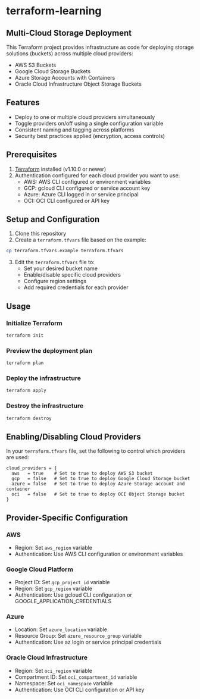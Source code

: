 # terraform-learning

## Multi-Cloud Storage Deployment

This Terraform project provides infrastructure as code for deploying storage solutions (buckets) across multiple cloud providers:

- AWS S3 Buckets
- Google Cloud Storage Buckets
- Azure Storage Accounts with Containers
- Oracle Cloud Infrastructure Object Storage Buckets

## Features

- Deploy to one or multiple cloud providers simultaneously
- Toggle providers on/off using a single configuration variable
- Consistent naming and tagging across platforms
- Security best practices applied (encryption, access controls)

## Prerequisites

1. [Terraform](https://www.terraform.io/downloads.html) installed (v1.10.0 or newer)
2. Authentication configured for each cloud provider you want to use:
   - AWS: AWS CLI configured or environment variables
   - GCP: gcloud CLI configured or service account key
   - Azure: Azure CLI logged in or service principal
   - OCI: OCI CLI configured or API key

## Setup and Configuration

1. Clone this repository
2. Create a `terraform.tfvars` file based on the example:

```bash
cp terraform.tfvars.example terraform.tfvars
```

3. Edit the `terraform.tfvars` file to:
   - Set your desired bucket name
   - Enable/disable specific cloud providers
   - Configure region settings
   - Add required credentials for each provider

## Usage

### Initialize Terraform

```bash
terraform init
```

### Preview the deployment plan

```bash
terraform plan
```

### Deploy the infrastructure

```bash
terraform apply
```

### Destroy the infrastructure

```bash
terraform destroy
```

## Enabling/Disabling Cloud Providers

In your `terraform.tfvars` file, set the following to control which providers are used:

```hcl
cloud_providers = {
  aws   = true    # Set to true to deploy AWS S3 bucket
  gcp   = false   # Set to true to deploy Google Cloud Storage bucket
  azure = false   # Set to true to deploy Azure Storage account and container
  oci   = false   # Set to true to deploy OCI Object Storage bucket
}
```

## Provider-Specific Configuration

### AWS
- Region: Set `aws_region` variable
- Authentication: Use AWS CLI configuration or environment variables

### Google Cloud Platform
- Project ID: Set `gcp_project_id` variable
- Region: Set `gcp_region` variable
- Authentication: Use gcloud CLI configuration or GOOGLE_APPLICATION_CREDENTIALS

### Azure
- Location: Set `azure_location` variable
- Resource Group: Set `azure_resource_group` variable  
- Authentication: Use az login or service principal credentials

### Oracle Cloud Infrastructure
- Region: Set `oci_region` variable
- Compartment ID: Set `oci_compartment_id` variable
- Namespace: Set `oci_namespace` variable
- Authentication: Use OCI CLI configuration or API key